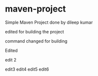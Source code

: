 # maven-project

Simple Maven Project done by dileep kumar

edited for building the project

command changed for building

Edited

edit 2

edit3
edit4
edit5
edit6
